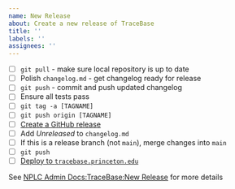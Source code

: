 ```yaml
---
name: New Release
about: Create a new release of TraceBase
title: ''
labels: ''
assignees: ''
---
```


<!-- markdownlint-disable-next-line first-line-heading -->
* [ ] `git pull` - make sure local repository is up to date
* [ ] Polish `changelog.md` - get changelog ready for release
* [ ] `git push` - commit and push updated changelog
* [ ] Ensure all tests pass
* [ ] `git tag -a [TAGNAME]`
* [ ] `git push origin [TAGNAME]`
* [ ] [Create a GitHub release](https://docs.github.com/en/repositories/releasing-projects-on-github/managing-releases-in-a-repository#creating-a-release)
* [ ] Add *Unreleased* to `changelog.md`
* [ ] If this is a release branch (not `main`), merge changes into `main`
* [ ] `git push`
* [ ] [Deploy to `tracebase.princeton.edu`](https://nplcadmindocs.princeton.edu/index.php/TraceBase#Deploy_Update)

See [NPLC Admin Docs:TraceBase:New
Release](https://nplcadmindocs.princeton.edu/index.php/TraceBase#New_Release)
for more details
